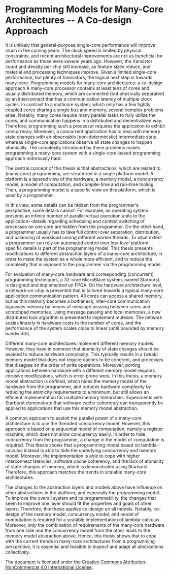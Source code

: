 # Programming Models for Many-Core Architectures -- A Co-design Approach

It is unlikely that general-purpose single-core performance will improve much
in the coming years. The clock speed is limited by physical constraints, and
recent architectural improvements are not as beneficial for performance as
those were several years ago. However, the transistor count and density per
chip still increase, as feature sizes reduce, and material and processing
techniques improve. Given a limited single-core performance, but plenty of
transistors, the logical next step is towards many-core. Programming models for
many-core architectures: a co-design approach A many-core processor contains at
least tens of cores and usually distributed memory, which are connected (but
physically separated) by an interconnect that has a communication latency of
multiple clock cycles. In contrast to a multicore system, which only has a few
tightly coupled cores sharing a single bus and memory, several complex problems
arise. Notably, many cores require many parallel tasks to fully utilize the
cores, and communication happens in a distributed and decentralized way.
Therefore, programming such a processor requires the application to exhibit
concurrency. Moreover, a concurrent application has to deal with memory state
changes with an observable (non-deterministic) intermediate state, whereas
single-core applications observe all state changes to happen atomically. The
complexity introduced by these problems makes programming a many-core system
with a single-core-based programming approach notoriously hard.

The central concept of this thesis is that abstractions, which are related to
(many-core) programming, are structured in a single platform model. A platform
is a layered view of the hardware, a memory model, a concurrency model, a model
of computation, and compile-time and run-time tooling. Then, a programming
model is a specific view on this platform, which is used by a programmer.

In this view, some details can be hidden from the programmer's perspective,
some details cannot. For example, an operating system presents an infinite
number of parallel virtual execution units to the application--details
regarding scheduling and context switching of processes on one core are hidden
from the programmer. On the other hand, a programmer usually has to take full
control over separation, distribution, and balancing of workload among
different worker threads. To what extent a programmer can rely on automated
control over low-level platform-specific details is part of the programming
model. This thesis presents modifications to different abstraction layers of a
many-core architecture, in order to make the system as a whole more efficient,
and to reduce the complexity that is exposed to the programmer via the
programming model.

For evaluation of many-core hardware and corresponding (concurrent) programming
techniques, a 32-core MicroBlaze system, named Starburst, is designed and
implemented on FPGA. On the hardware architecture level, a network-on-chip is
presented that is tailored towards a typical many-core application
communication pattern. All cores can access a shared memory, but as this memory
becomes a bottleneck, inter-core communication bypasses memory by means of
message passing between cores and scratchpad memories. Using message passing
and local memories, a new distributed lock algorithm is presented to implement
mutexes. The network scales linearly in hardware costs to the number of cores,
and the performance of the system scales close to linear (until bounded by
memory bandwidth).

Different many-core architectures implement different memory models. However,
they have in common that atomicity of state changes should be avoided to reduce
hardware complexity. This typically results in a (weak) memory model that does
not require caches to be coherent, and processes that disagree on the order of
write operations. Moreover, porting applications between hardware with a
different memory model requires intrusive modifications, which is error-prone
work. In this thesis, a memory model abstraction is defined, which hides the
memory model of the hardware from the programmer, and reduces hardware
complexity by reducing the atomicity requirements to a minimum, but still
allows an efficient implementation for multiple memory hierarchies. Experiments
with Starburst demonstrate that software cache coherency can transparently be
applied to applications that use this memory model abstraction.

A common approach to exploit the parallel power of a many-core architecture is
to use the threaded concurrency model. However, this approach is based on a
sequential model of computation, namely a register machine, which does not
allow concurrency easily. In order to hide concurrency from the programmer, a
change in the model of computation is required. This thesis shows that a
programming model based on lambda-calculus instead is able to hide the
underlying concurrency and memory model. Moreover, the implementation is able
to cope with higher interconnect latencies, software cache coherency, and the
lack of atomicity of state changes of memory, which is demonstrated using
Starburst. Therefore, this approach matches the trends in scalable many-core
architectures.

The changes to the abstraction layers and models above have influence on other
abstractions in the platform, and especially the programming model. To improve
the overall system and its programmability, the changes that seem to improve
one layer should fit the properties and goals of other layers. Therefore, this
thesis applies co-design on all models. Notably, co-design of the memory model,
concurrency model, and model of computation is required for a scalable
implementation of lambda-calculus. Moreover, only the combination of
requirements of the many-core hardware from one side and the concurrency model
from the other leads to the memory model abstraction above. Hence, this thesis
shows that to cope with the current trends in many-core architectures from a
programming perspective, it is essential and feasible to inspect and adapt all
abstractions collectively.

The [document](https://github.com/jhrutgers/phd-thesis/blob/master/Rutgers%20-%20Programming%20Models%20for%20Many-Core%20Architectures.pdf)
is licensed under the [Creative Commons Attribution-NonCommercial 4.0 International License](https://creativecommons.org/licenses/by-nc/4.0/).


